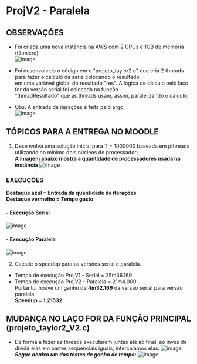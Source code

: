 # ProjV2 - Paralela

## OBSERVAÇÕES
- Foi criada uma nova instância na AWS com 2 CPUs e 1GB de memória (t3.micro)  
![image](https://user-images.githubusercontent.com/73514316/196544020-b1cd3d3a-1fae-4519-b923-b869a1f2520c.png)

- Foi desenvolvido o código em c "projeto_taylor2.c" que cria 2 threads para fazer o cálculo da série colocando o resultado  
em uma variável global do resultado "res". A lógica de cálculo pelo laço for da versão serial foi colocada na função   
"threadResultado" que as threads usam, assim, paralelizando o cálculo.

- Obs: A entrada de iterações é feita pelo argc  
![image](https://user-images.githubusercontent.com/73514316/196547246-ea54040c-767b-4948-8272-e39e24d69190.png)



## TÓPICOS PARA A ENTREGA NO MOODLE
1) Desenvolva uma solução inicial para T = 1000000 baseada em pthreads utilizando no mínimo dois núcleos de processador;  
**A imagem abaixo mostra a quantidade de processadores usada na instância**
![image](https://user-images.githubusercontent.com/73514316/196546417-d7eedbf7-17da-4a9e-a3d6-06b83d1719d7.png)

### EXECUÇÕES
**Destaque azul = Entrada da quantidade de iterações**  
**Destaque vermelho = Tempo gasto**

#### - Execução Serial

![image](https://user-images.githubusercontent.com/73514316/196546972-8bbdb3dd-2ebe-4df7-b338-c7f417d006d2.png)

#### - Execução Paralela
![image](https://user-images.githubusercontent.com/73514316/196546901-becfc670-b59a-4c9e-aa82-7f08a000ba36.png)


2) Calcule o speedup para as versões serial e paralela.  
- Tempo de execução ProjV1 - Serial = 25m36.169  
- Tempo de execução ProjV2 - Paralela = 21m4.000  
Portanto, houve um ganho de **4m32.169** da versão serial para versão paralela.  
**Speedup = 1,21532** 


## MUDANÇA NO LAÇO FOR DA FUNÇÃO PRINCIPAL (projeto_taylor2_V2.c)
- De forma à fazer as threads executarem juntas até ao final, ao invés de dividir elas em partes sequenciais iguais, intercalamos elas.
![image](https://user-images.githubusercontent.com/73514316/198341557-bd812968-e632-4fb1-b52a-0b7281b28822.png)  
**_Segue abaixo um dos testes de ganho de tempo:_**
![image](https://user-images.githubusercontent.com/73514316/198341836-80730516-889c-4403-af00-42c3091dbc19.png)


